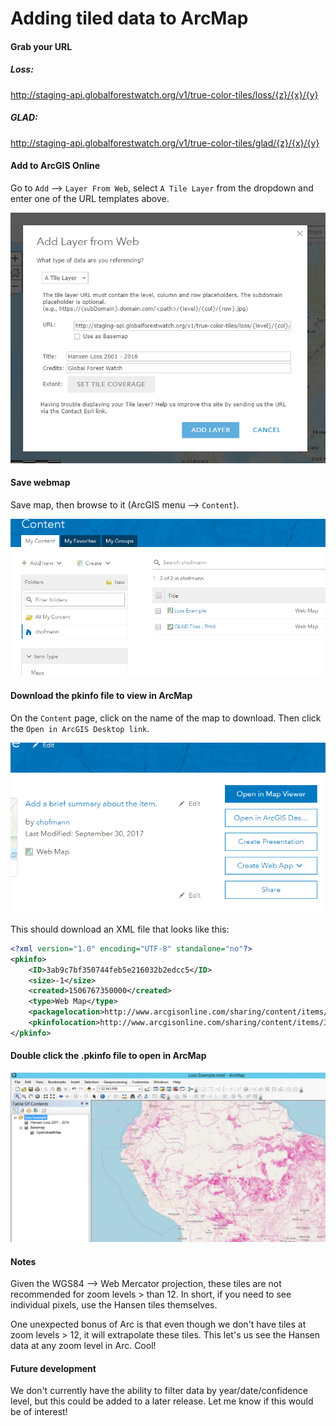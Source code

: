 # Adding tiled data to ArcMap


#### Grab your URL

##### Loss:

http://staging-api.globalforestwatch.org/v1/true-color-tiles/loss/{z}/{x}/{y}

##### GLAD:
http://staging-api.globalforestwatch.org/v1/true-color-tiles/glad/{z}/{x}/{y}


#### Add to ArcGIS Online

Go to `Add` --> `Layer From Web`, select `A Tile Layer` from the dropdown and enter one of the URL templates above.

![Step1](images/step1.png)


#### Save webmap

Save map, then browse to it (ArcGIS menu  --> `Content`).

![Step2](images/step2.png)

#### Download the pkinfo file to view in ArcMap

On the `Content` page, click on the name of the map to download. Then click the `Open in ArcGIS Desktop link`.

![Step3](images/step3.png)

This should download an XML file that looks like this:

```xml
<?xml version="1.0" encoding="UTF-8" standalone="no"?>
<pkinfo>
	<ID>3ab9c7bf350744feb5e216032b2edcc5</ID>
	<size>-1</size>
	<created>1506767350000</created>
	<type>Web Map</type>
	<packagelocation>http://www.arcgisonline.com/sharing/content/items/3ab9c7bf350744feb5e216032b2edcc5/data</packagelocation>
	<pkinfolocation>http://www.arcgisonline.com/sharing/content/items/3ab9c7bf350744feb5e216032b2edcc5/item.pkinfo</pkinfolocation>
</pkinfo>
```

#### Double click the .pkinfo file to open in ArcMap

![Step4](images/step4.png)

#### Notes

Given the WGS84 --> Web Mercator projection, these tiles are not recommended for zoom levels > than 12. In short, if you need to see individual pixels, use the Hansen tiles themselves.

One unexpected bonus of Arc is that even though we don't have tiles at zoom levels > 12,  it will extrapolate these tiles. This let's us see the Hansen data at any zoom level in Arc. Cool!

#### Future development

We don't currently have the ability to filter data by year/date/confidence level, but this could be added to a later release. Let me know if this would be of interest!





